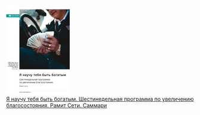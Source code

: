 ![](Я%20научу%20тебя%20быть%20богатым.%20Шестинедельная%20программа%20по%20увеличению%20благосостояния.%20Рамит%20Сети.%20Саммари.jpg)  
[Я научу тебя быть богатым. Шестинедельная программа по увеличению благосостояния. Рамит Сети. Саммари](Я%20научу%20тебя%20быть%20богатым.%20Шестинедельная%20программа%20по%20увеличению%20благосостояния.%20Рамит%20Сети.%20Саммари.md)
